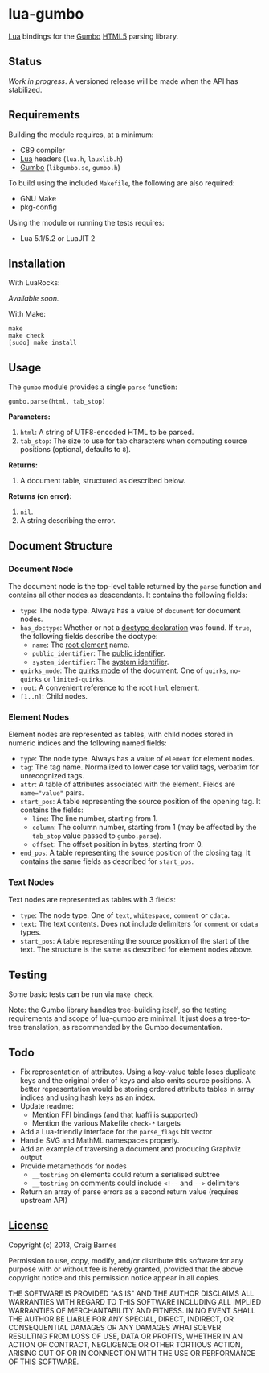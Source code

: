 lua-gumbo
=========

[Lua] bindings for the [Gumbo][] [HTML5] parsing library.

Status
------

*Work in progress*. A versioned release will be made when the API has
stabilized.

Requirements
------------

Building the module requires, at a minimum:

* C89 compiler
* [Lua] headers (`lua.h`, `lauxlib.h`)
* [Gumbo][Gumbo installation] (`libgumbo.so`, `gumbo.h`)

To build using the included `Makefile`, the following are also required:

* GNU Make
* pkg-config

Using the module or running the tests requires:

* Lua 5.1/5.2 or LuaJIT 2

Installation
------------

With LuaRocks:

*Available soon.*

With Make:

    make
    make check
    [sudo] make install

Usage
-----

The `gumbo` module provides a single `parse` function:

    gumbo.parse(html, tab_stop)

**Parameters:**

1. `html`: A string of UTF8-encoded HTML to be parsed.
2. `tab_stop`: The size to use for tab characters when computing source
   positions (optional, defaults to `8`).

**Returns:**

1. A document table, structured as described below.

**Returns (on error):**

1. `nil`.
2. A string describing the error.

Document Structure
------------------

### Document Node

The document node is the top-level table returned by the `parse` function
and contains all other nodes as descendants. It contains the following
fields:

* `type`: The node type. Always has a value of `document` for document nodes.
* `has_doctype`: Whether or not a [doctype declaration] was found. If
  `true`, the following fields describe the doctype:
  * `name`: The [root element] name.
  * `public_identifier`: The [public identifier].
  * `system_identifier`: The [system identifier].
* `quirks_mode`: The [quirks mode] of the document. One of `quirks`,
  `no-quirks` or `limited-quirks`.
* `root`: A convenient reference to the root `html` element.
* `[1..n]`: Child nodes.

### Element Nodes

Element nodes are represented as tables, with child nodes stored in numeric
indices and the following named fields:

* `type`: The node type. Always has a value of `element` for element nodes.
* `tag`: The tag name. Normalized to lower case for valid tags,
  verbatim for unrecognized tags.
* `attr`: A table of attributes associated with the element. Fields are
  `name="value"` pairs.
* `start_pos`: A table representing the source position of the opening tag.
  It contains the fields:
    * `line`: The line number, starting from 1.
    * `column`: The column number, starting from 1 (may be affected by the
      `tab_stop` value passed to `gumbo.parse`).
    * `offset`: The offset position in bytes, starting from 0.
* `end_pos`: A table representing the source position of the closing tag.
  It contains the same fields as described for `start_pos`.

### Text Nodes

Text nodes are represented as tables with 3 fields:

* `type`: The node type. One of `text`, `whitespace`, `comment` or `cdata`.
* `text`: The text contents. Does not include delimiters for `comment` or
  `cdata` types.
* `start_pos`: A table representing the source position of the start of the
  text. The structure is the same as described for element nodes above.

Testing
-------

Some basic tests can be run via `make check`.

Note: the Gumbo library handles tree-building itself, so the testing
requirements and scope of lua-gumbo are minimal. It just does a
tree-to-tree translation, as recommended by the Gumbo documentation.

Todo
----

* Fix representation of attributes. Using a key-value table loses
  duplicate keys and the original order of keys and also omits source
  positions. A better representation would be storing ordered attribute
  tables in array indices and using hash keys as an index.
* Update readme:
  * Mention FFI bindings (and that luaffi is supported)
  * Mention the various Makefile `check-*` targets
* Add a Lua-friendly interface for the `parse_flags` bit vector
* Handle SVG and MathML namespaces properly.
* Add an example of traversing a document and producing Graphviz output
* Provide metamethods for nodes
  * `__tostring` on elements could return a serialised subtree
  * `__tostring` on comments could include `<!--` and `-->` delimiters
* Return an array of parse errors as a second return value (requires
  upstream API)

[License]
---------

Copyright (c) 2013, Craig Barnes

Permission to use, copy, modify, and/or distribute this software for any
purpose with or without fee is hereby granted, provided that the above
copyright notice and this permission notice appear in all copies.

THE SOFTWARE IS PROVIDED "AS IS" AND THE AUTHOR DISCLAIMS ALL WARRANTIES
WITH REGARD TO THIS SOFTWARE INCLUDING ALL IMPLIED WARRANTIES OF
MERCHANTABILITY AND FITNESS. IN NO EVENT SHALL THE AUTHOR BE LIABLE FOR ANY
SPECIAL, DIRECT, INDIRECT, OR CONSEQUENTIAL DAMAGES OR ANY DAMAGES
WHATSOEVER RESULTING FROM LOSS OF USE, DATA OR PROFITS, WHETHER IN AN ACTION
OF CONTRACT, NEGLIGENCE OR OTHER TORTIOUS ACTION, ARISING OUT OF OR IN
CONNECTION WITH THE USE OR PERFORMANCE OF THIS SOFTWARE.


[License]: http://en.wikipedia.org/wiki/ISC_license "ISC License"
[Lua]: http://www.lua.org/
[HTML5]: http://www.whatwg.org/specs/web-apps/current-work/multipage/introduction.html#is-this-html5?
[Gumbo]: https://github.com/google/gumbo-parser
[Gumbo installation]: https://github.com/google/gumbo-parser#installation
[example.lua]: https://raw.github.com/craigbarnes/lua-gumbo/master/example.lua
[test.lua]: https://raw.github.com/craigbarnes/lua-gumbo/master/test.lua
[doctype declaration]: http://en.wikipedia.org/wiki/Document_type_declaration
[root element]: http://en.wikipedia.org/wiki/Root_element
[public identifier]: http://dom.spec.whatwg.org/#concept-doctype-publicid
[system identifier]: http://dom.spec.whatwg.org/#concept-doctype-systemid
[quirks mode]: http://dom.spec.whatwg.org/#concept-document-quirks
